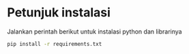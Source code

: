 # Petunjuk instalasi

Jalankan perintah berikut untuk instalasi python dan librarinya
```cmd
pip install -r requirements.txt
```